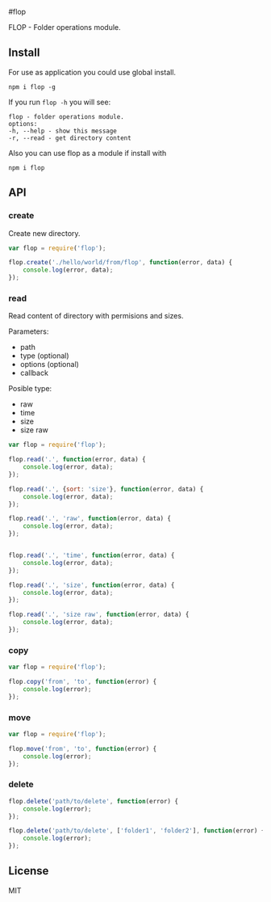 #flop

FLOP - Folder operations module.

## Install
For use as application you could use global install.

```
npm i flop -g
```

If you run `flop -h` you will see:

```
flop - folder operations module.
options:
-h, --help - show this message
-r, --read - get directory content
```

Also you can use flop as a module if install with
```
npm i flop
```

## API

### create
Create new directory.

```js
var flop = require('flop');

flop.create('./hello/world/from/flop', function(error, data) {
    console.log(error, data);
});
```

### read
Read content of directory with permisions and sizes.

Parameters:
- path
- type (optional)
- options (optional)
- callback

Posible type:
- raw
- time
- size
- size raw

```js
var flop = require('flop');

flop.read('.', function(error, data) {
    console.log(error, data);
});

flop.read('.', {sort: 'size'}, function(error, data) {
    console.log(error, data);
});

flop.read('.', 'raw', function(error, data) {
    console.log(error, data);
});


flop.read('.', 'time', function(error, data) {
    console.log(error, data);
});

flop.read('.', 'size', function(error, data) {
    console.log(error, data);
});

flop.read('.', 'size raw', function(error, data) {
    console.log(error, data);
});
```
### copy

```js
var flop = require('flop');

flop.copy('from', 'to', function(error) {
    console.log(error);
});
```

### move

```js
var flop = require('flop');

flop.move('from', 'to', function(error) {
    console.log(error);
});
```

### delete

```js
flop.delete('path/to/delete', function(error) {
    console.log(error);
});

flop.delete('path/to/delete', ['folder1', 'folder2'], function(error) {
    console.log(error);
});
```

## License

MIT
